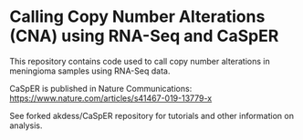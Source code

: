 # Calling Copy Number Alterations (CNA) using RNA-Seq and CaSpER
This repository contains code used to call copy number alterations in meningioma samples using RNA-Seq data.

CaSpER is published in Nature Communications: https://www.nature.com/articles/s41467-019-13779-x

See forked akdess/CaSpER repository for tutorials and other information on analysis. 


